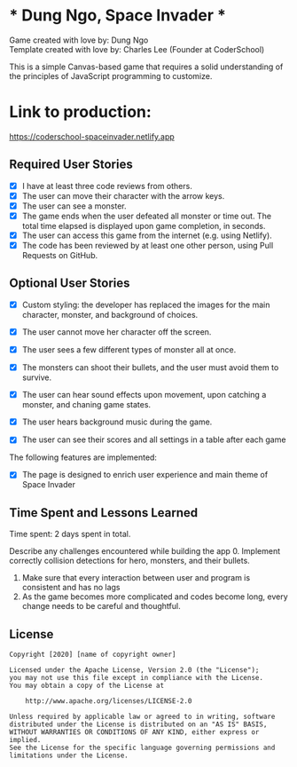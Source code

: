 # * Dung Ngo, Space Invader *

Game created with love by: Dung Ngo <br>
Template created with love by: Charles Lee (Founder at CoderSchool)
  
This is a simple Canvas-based game that requires a solid understanding of the principles of JavaScript programming to customize. 

# Link to production: 
https://coderschool-spaceinvader.netlify.app

## Required User Stories
- [x] I have at least three code reviews from others.
- [x] The user can move their character with the arrow keys. 
- [x] The user can see a monster.
- [x] The game ends when the user defeated all monster or time out. The total time elapsed is displayed upon game completion, in seconds.
- [x] The user can access this game from the internet (e.g. using Netlify).
- [x] The code has been reviewed by at least one other person, using Pull Requests on GitHub.

## Optional User Stories
- [x] Custom styling: the developer has replaced the images for the main character, monster, and background of choices.  
- [x] The user cannot move her character off the screen. 
- [x] The user sees a few different types of monster all at once. 
- [x] The monsters can shoot their bullets, and the user must avoid them to survive. 
- [x] The user can hear sound effects upon movement, upon catching a monster, and chaning game states. 
- [x] The user hears background music during the game. 
- [x] The user can see their scores and all settings in a table after each game 


The following features are implemented:

* [x] The page is designed to enrich user experience and main theme of Space Invader

## Time Spent and Lessons Learned

Time spent: 2 days spent in total.

Describe any challenges encountered while building the app
0. Implement correctly collision detections for hero, monsters, and their bullets.
1. Make sure that every interaction between user and program is consistent and has no lags
2. As the game becomes more complicated and codes become long, every change needs to be careful and thoughtful.

## License

    Copyright [2020] [name of copyright owner]

    Licensed under the Apache License, Version 2.0 (the "License");
    you may not use this file except in compliance with the License.
    You may obtain a copy of the License at

        http://www.apache.org/licenses/LICENSE-2.0

    Unless required by applicable law or agreed to in writing, software
    distributed under the License is distributed on an "AS IS" BASIS,
    WITHOUT WARRANTIES OR CONDITIONS OF ANY KIND, either express or implied.
    See the License for the specific language governing permissions and
    limitations under the License.
